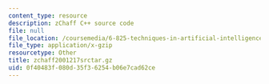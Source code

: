 ```yaml
---
content_type: resource
description: zChaff C++ source code
file: null
file_location: /coursemedia/6-825-techniques-in-artificial-intelligence-sma-5504-fall-2002/0f40483f080d35f36254b06e7cad62ce_zchaff2001217srctar.gz
file_type: application/x-gzip
resourcetype: Other
title: zchaff2001217srctar.gz
uid: 0f40483f-080d-35f3-6254-b06e7cad62ce
---
```

